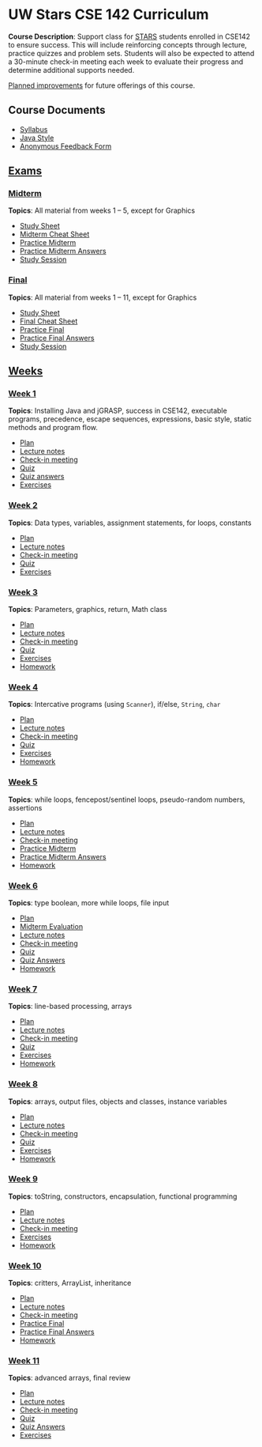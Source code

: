 # UW Stars CSE 142 Curriculum

__Course Description__: Support class for [STARS](https://www.engr.washington.edu/current/stars) students enrolled in CSE142 to ensure success. This will include reinforcing concepts through lecture, practice quizzes and problem sets. Students will also be expected to attend a 30-minute check-in meeting each week to evaluate their progress and determine additional supports needed.

[Planned improvements](improve.md) for future offerings of this course.

## Course Documents
* [Syllabus](syllabus.md)
* [Java Style](style.md)
* [Anonymous Feedback Form](https://goo.gl/forms/GENVWFVRAA0uEdWa2)

## [Exams](exams)
### [Midterm](exams/midterm)
__Topics__: All material from weeks 1 – 5, except for Graphics
* [Study Sheet](exams/midterm/study-sheet.md)
* [Midterm Cheat Sheet](exams/midterm/midterm-cheat-sheet.md)
* [Practice Midterm](exams/midterm/practice-midterm.md)
* [Practice Midterm Answers](exams/midterm/practice-midterm-answers.md)
* [Study Session](exams/midterm/study-session)

### [Final](exams/final)
__Topics__: All material from weeks 1 – 11, except for Graphics
* [Study Sheet](exams/final/study-sheet.md)
* [Final Cheat Sheet](exams/final/final-cheat-sheet.md)
* [Practice Final](exams/final/practice-final.md)
* [Practice Final Answers](exams/final/practice-final-answers.md)
* [Study Session](exams/final/study-session)

## [Weeks](weeks)
### [Week 1](weeks/week1)
__Topics__: Installing Java and jGRASP, success in CSE142, executable programs, precedence, escape sequences, expressions, basic style, static methods and program flow.
* [Plan](weeks/week1/plan.md)
* [Lecture notes](weeks/week1/lecture-notes.md)
* [Check-in meeting](weeks/week1/check-in-meeting.md)
* [Quiz](weeks/week1/quiz.md)
* [Quiz answers](weeks/week1/quiz-answers.md)
* [Exercises](weeks/week1/exercises.md)

### [Week 2](weeks/week2)
__Topics__: Data types, variables, assignment statements, for loops, constants
* [Plan](weeks/week2/plan.md)
* [Lecture notes](weeks/week2/lecture-notes.md)
* [Check-in meeting](weeks/week2/check-in-meeting.md)
* [Quiz](weeks/week2/quiz.md)
* [Exercises](weeks/week2/exercises.md)

### [Week 3](weeks/week3)
__Topics__: Parameters, graphics, return, Math class
* [Plan](weeks/week3/plan.md)
* [Lecture notes](weeks/week3/lecture-notes.md)
* [Check-in meeting](weeks/week3/check-in-meeting.md)
* [Quiz](weeks/week3/quiz.md)
* [Exercises](weeks/week3/exercises.md)
* [Homework](weeks/week3/homework.md)

### [Week 4](weeks/week4)
__Topics__: Intercative programs (using `Scanner`), if/else, `String`, `char`
* [Plan](weeks/week4/plan.md)
* [Lecture notes](weeks/week4/lecture-notes.md)
* [Check-in meeting](weeks/week4/check-in-meeting.md)
* [Quiz](weeks/week4/quiz.md)
* [Exercises](weeks/week4/exercises.md)
* [Homework](weeks/week4/homework.md)

### [Week 5](weeks/week5)
__Topics__: while loops, fencepost/sentinel loops, pseudo-random numbers, assertions
* [Plan](weeks/week5/plan.md)
* [Lecture notes](weeks/week5/lecture-notes.md)
* [Check-in meeting](weeks/week5/check-in-meeting.md)
* [Practice Midterm](exams/midterm/practice-midterm.md)
* [Practice Midterm Answers](exams/midterm/practice-midterm-answers.md)
* [Homework](weeks/week5/homework.md)

### [Week 6](weeks/week6)
__Topics__: type boolean, more while loops, file input
* [Plan](weeks/week6/plan.md)
* [Midterm Evaluation](weeks/week6/midterm-evaluation.md)
* [Lecture notes](weeks/week6/lecture-notes.md)
* [Check-in meeting](weeks/week6/check-in-meeting.md)
* [Quiz](weeks/week6/quiz.md)
* [Quiz Answers](weeks/week6/quiz-answers.md)
* [Homework](weeks/week6/homework.md)

### [Week 7](weeks/week7)
__Topics__: line-based processing, arrays
* [Plan](weeks/week7/plan.md)
* [Lecture notes](weeks/week7/lecture-notes.md)
* [Check-in meeting](weeks/week7/check-in-meeting.md)
* [Quiz](weeks/week7/quiz.md)
* [Exercises](weeks/week7/exercises.md)
* [Homework](weeks/week7/homework.md)

### [Week 8](weeks/week8)
__Topics__: arrays, output files, objects and classes, instance variables
* [Plan](weeks/week8/plan.md)
* [Lecture notes](weeks/week8/lecture-notes.md)
* [Check-in meeting](weeks/week8/check-in-meeting.md)
* [Quiz](weeks/week8/quiz.md)
* [Exercises](weeks/week8/exercises.md)
* [Homework](weeks/week8/homework.md)

### [Week 9](weeks/week9)
__Topics__: toString, constructors, encapsulation, functional programming
* [Plan](weeks/week9/plan.md)
* [Lecture notes](weeks/week9/lecture-notes.md)
* [Check-in meeting](weeks/week9/check-in-meeting.md)
* [Exercises](weeks/week9/exercises.md)
* [Homework](weeks/week9/homework.md)

### [Week 10](weeks/week10)
__Topics__: critters, ArrayList, inheritance
* [Plan](weeks/week10/plan.md)
* [Lecture notes](weeks/week10/lecture-notes.md)
* [Check-in meeting](weeks/week10/check-in-meeting.md)
* [Practice Final](exams/final/practice-final.md)
* [Practice Final Answers](exams/final/practice-final-answers.md)
* [Homework](weeks/week10/homework.md)

### [Week 11](weeks/week11)
__Topics__: advanced arrays, final review
* [Plan](weeks/week11/plan.md)
* [Lecture notes](weeks/week11/lecture-notes.md)
* [Check-in meeting](weeks/week11/check-in-meeting.md)
* [Quiz](weeks/week11/quiz.md)
* [Quiz Answers](weeks/week11/quiz-answers.md)
* [Exercises](weeks/week11/exercises.md)
